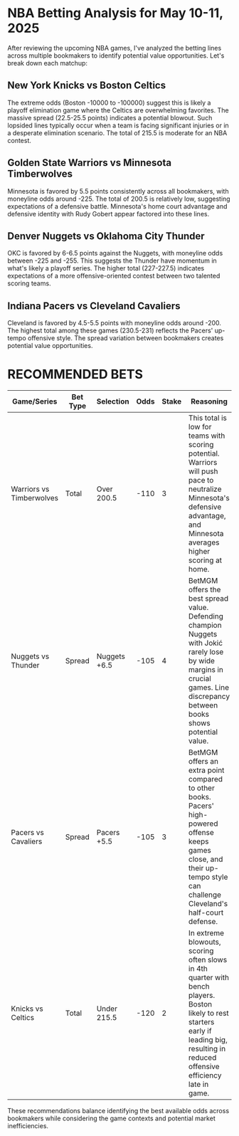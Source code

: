 # NBA Betting Analysis for May 10-11, 2025

After reviewing the upcoming NBA games, I've analyzed the betting lines across multiple bookmakers to identify potential value opportunities. Let's break down each matchup:

## New York Knicks vs Boston Celtics
The extreme odds (Boston -10000 to -100000) suggest this is likely a playoff elimination game where the Celtics are overwhelming favorites. The massive spread (22.5-25.5 points) indicates a potential blowout. Such lopsided lines typically occur when a team is facing significant injuries or in a desperate elimination scenario. The total of 215.5 is moderate for an NBA contest.

## Golden State Warriors vs Minnesota Timberwolves
Minnesota is favored by 5.5 points consistently across all bookmakers, with moneyline odds around -225. The total of 200.5 is relatively low, suggesting expectations of a defensive battle. Minnesota's home court advantage and defensive identity with Rudy Gobert appear factored into these lines.

## Denver Nuggets vs Oklahoma City Thunder
OKC is favored by 6-6.5 points against the Nuggets, with moneyline odds between -225 and -255. This suggests the Thunder have momentum in what's likely a playoff series. The higher total (227-227.5) indicates expectations of a more offensive-oriented contest between two talented scoring teams.

## Indiana Pacers vs Cleveland Cavaliers
Cleveland is favored by 4.5-5.5 points with moneyline odds around -200. The highest total among these games (230.5-231) reflects the Pacers' up-tempo offensive style. The spread variation between bookmakers creates potential value opportunities.

# RECOMMENDED BETS

| Game/Series | Bet Type | Selection | Odds | Stake | Reasoning |
|-------------|----------|-----------|------|-------|-----------|
| Warriors vs Timberwolves | Total | Over 200.5 | -110 | 3 | This total is low for teams with scoring potential. Warriors will push pace to neutralize Minnesota's defensive advantage, and Minnesota averages higher scoring at home. |
| Nuggets vs Thunder | Spread | Nuggets +6.5 | -105 | 4 | BetMGM offers the best spread value. Defending champion Nuggets with Jokić rarely lose by wide margins in crucial games. Line discrepancy between books shows potential value. |
| Pacers vs Cavaliers | Spread | Pacers +5.5 | -105 | 3 | BetMGM offers an extra point compared to other books. Pacers' high-powered offense keeps games close, and their up-tempo style can challenge Cleveland's half-court defense. |
| Knicks vs Celtics | Total | Under 215.5 | -120 | 2 | In extreme blowouts, scoring often slows in 4th quarter with bench players. Boston likely to rest starters early if leading big, resulting in reduced offensive efficiency late in game. |

These recommendations balance identifying the best available odds across bookmakers while considering the game contexts and potential market inefficiencies.